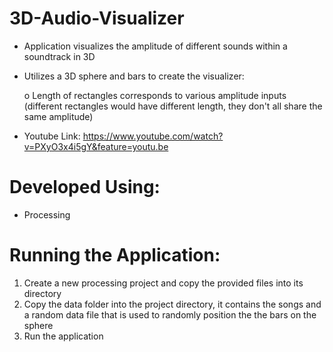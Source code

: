 # 3D-Audio-Visualizer
* Application visualizes the amplitude of different sounds within a soundtrack in 3D

* Utilizes a 3D sphere and bars to create the visualizer:

     o Length of rectangles corresponds to various amplitude inputs (different rectangles would have different length, they don't all share the same amplitude)

* Youtube Link: https://www.youtube.com/watch?v=PXyO3x4i5gY&feature=youtu.be 

# Developed Using:
   - Processing

# Running the Application:
   1. Create a new processing project and copy the provided files into its directory
   2. Copy the data folder into the project directory, it contains the songs and a random data file that is used to randomly position the the bars on the sphere
   3. Run the application
